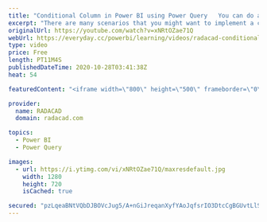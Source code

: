 ```yaml
---
title: "Conditional Column in Power BI using Power Query   You can do anything"
excerpt: "There are many scenarios that you might want to implement a conditional expression. When the conditional expression's logic is on a row-by-row basis, the best is doing it in Power Query rather than DAX (there are exceptions always), The Add Conditional Column in Power Query is a very helpful option,"
originalUrl: https://youtube.com/watch?v=xNRtOZae71Q
webUrl: https://everyday.cc/powerbi/learning/videos/radacad-conditional-column-in-power-bi-using-power-query-you-can-do-anything/
type: video
price: Free
length: PT11M4S
publishedDateTime: 2020-10-28T03:41:38Z
heat: 54

featuredContent: "<iframe width=\"800\" height=\"500\" frameborder=\"0\" src=\"https://www.youtube.com/embed/xNRtOZae71Q\" allow=\"accelerometer; autoplay; encrypted-media; gyroscope; picture-in-picture\" allowfullscreen></iframe>"

provider:
  name: RADACAD
  domain: radacad.com

topics:
  - Power BI
  - Power Query

images:
  - url: https://i.ytimg.com/vi/xNRtOZae71Q/maxresdefault.jpg
    width: 1280
    height: 720
    isCached: true

secured: "pzLqeaBNtVQbDJBOVcJug5/A+nGiJreqanXyfYAoJqfsrIO3DtcCgBGUvtLlSFBZg0WI18Y7i9ECEZqzMDVqDYhFPYB+5klNpsQAc7STgh9aGOT0tshHfRSUwwBQuWQmZ+kDqXPBJGQ3o7sTDrupB+h/jCju2BcRcQF+J96ngu5PX36v7z1xhmapiPVPtY9o/3/ogc1GqXmz3MdcL8EEazf4oVxqmYi+YvojJ5igEU/gXHkf7pE2lyEujm0VoUuG4Oj7MBh4r26MWFC0q4C/Wv4DXeMCQiPfWSODGMHfWtU6XPg3yGk/TN09yP2O/u/RQ2FGX890GtK18UrC8CcDn9vq/aJ524A1njvGrQP/lhLnyCK6DQK4LOkptLAx43OfSeJRJTEqH2ni4bsQ8ZQmYInfgL3Bpz1gC9YKOLpwO4E=;3E+h+eDSwHHkbIlM5sqxOg=="
---
```


